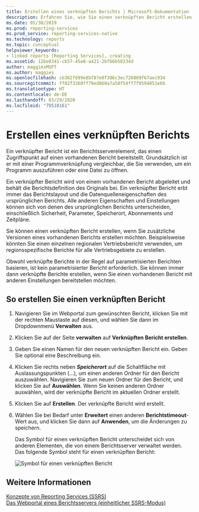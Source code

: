```yaml
---
title: Erstellen eines verknüpften Berichts | Microsoft-Dokumentation
description: Erfahren Sie, wie Sie einen verknüpften Bericht erstellen, damit Sie zusätzliche Versionen eines vorhandenen Berichts erstellen können.
ms.date: 05/30/2019
ms.prod: reporting-services
ms.prod_service: reporting-services-native
ms.technology: reports
ms.topic: conceptual
helpviewer_keywords:
- linked reports [Reporting Services], creating
ms.assetid: 12be8341-cb57-45e8-a421-2bf66b50234d
author: maggiesMSFT
ms.author: maggies
ms.openlocfilehash: cb362f699e8bf87e0f386c3ec726869f67aec934
ms.sourcegitcommit: ff82f3260ff79ed860a7a58f54ff7f0594851e6b
ms.translationtype: HT
ms.contentlocale: de-DE
ms.lasthandoff: 03/29/2020
ms.locfileid: "79510161"
---
```

# <a name="create-a-linked-report"></a>Erstellen eines verknüpften Berichts
  Ein verknüpfter Bericht ist ein Berichtsserverelement, das einen Zugriffspunkt auf einen vorhandenen Bericht bereitstellt. Grundsätzlich ist er mit einer Programmverknüpfung vergleichbar, die Sie verwenden, um ein Programm auszuführen oder eine Datei zu öffnen.  
  
 Ein verknüpfter Bericht wird von einem vorhandenen Bericht abgeleitet und behält die Berichtsdefinition des Originals bei. Ein verknüpfter Bericht erbt immer das Berichtslayout und die Datenquelleneigenschaften des ursprünglichen Berichts. Alle anderen Eigenschaften und Einstellungen können sich von denen des ursprünglichen Berichts unterscheiden, einschließlich Sicherheit, Parameter, Speicherort, Abonnements und Zeitpläne.  
  
 Sie können einen verknüpften Bericht erstellen, wenn Sie zusätzliche Versionen eines vorhandenen Berichts erstellen möchten. Beispielsweise könnten Sie einen einzelnen regionalen Vertriebsbericht verwenden, um regionsspezifische Berichte für alle Vertriebsgebiete zu erstellen.  
  
 Obwohl verknüpfte Berichte in der Regel auf parametrisierten Berichten basieren, ist kein parametrisierter Bericht erforderlich. Sie können immer dann verknüpfte Berichte erstellen, wenn Sie einen vorhandenen Bericht mit anderen Einstellungen bereitstellen möchten.  
  
## <a name="to-create-a-linked-report"></a>So erstellen Sie einen verknüpften Bericht  
  
1. Navigieren Sie im Webportal zum gewünschten Bericht, klicken Sie mit der rechten Maustaste auf diesen, und wählen Sie dann im Dropdownmenü **Verwalten** aus.

2. Klicken Sie auf der Seite **<reportname> verwalten** auf **Verknüpften Bericht erstellen**.  
  
3. Geben Sie einen Namen für den neuen verknüpften Bericht ein. Geben Sie optional eine Beschreibung ein.  
  
4. Klicken Sie rechts neben ***Speicherort*** auf die Schaltfläche mit Auslassungspunkten (...), um einen anderen Ordner für den Bericht auszuwählen.  Navigieren Sie zum neuen Ordner für den Bericht, und klicken Sie auf **Auswählen**. Wenn Sie keinen anderen Ordner auswählen, wird der verknüpfte Bericht im aktuellen Ordner erstellt.  
  
5. Klicken Sie auf **Erstellen**. Der verknüpfte Bericht wird erstellt.  

6. Wählen Sie bei Bedarf unter **Erweitert** einen anderen **Berichtstimeout**-Wert aus, und klicken Sie dann auf **Anwenden**, um die Änderungen zu speichern.
  
     Das Symbol für einen verknüpften Bericht unterscheidet sich von anderen Elementen, die von einem Berichtsserver verwaltet werden. Das folgende Symbol steht für einen verknüpften Bericht:  
  
     ![Symbol für einen verknüpften Bericht](../../reporting-services/report-server/media/hlp-16linked.gif "Symbol für einen verknüpften Bericht")  
  
## <a name="see-also"></a>Weitere Informationen  

 [Konzepte von Reporting Services &#40;SSRS&#41;](../../reporting-services/reporting-services-concepts-ssrs.md)  
 [Das Webportal eines Berichtsservers (einheitlicher SSRS-Modus)](../../reporting-services/web-portal-ssrs-native-mode.md)
  
